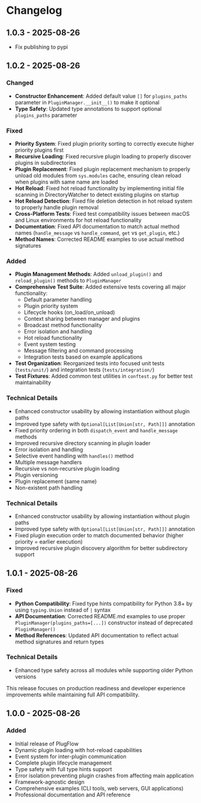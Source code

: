 # Changelog

## 1.0.3 - 2025-08-26
- Fix publishing to pypi

## 1.0.2 - 2025-08-26

### Changed
- **Constructor Enhancement**: Added default value `[]` for `plugins_paths` parameter in `PluginManager.__init__()` to make it optional
- **Type Safety**: Updated type annotations to support optional `plugins_paths` parameter

### Fixed
- **Priority System**: Fixed plugin priority sorting to correctly execute higher priority plugins first
- **Recursive Loading**: Fixed recursive plugin loading to properly discover plugins in subdirectories
- **Plugin Replacement**: Fixed plugin replacement mechanism to properly unload old modules from `sys.modules` cache, ensuring clean reload when plugins with same name are loaded
- **Hot Reload**: Fixed hot reload functionality by implementing initial file scanning in DirectoryWatcher to detect existing plugins on startup
- **Hot Reload Detection**: Fixed file deletion detection in hot reload system to properly handle plugin removal
- **Cross-Platform Tests**: Fixed test compatibility issues between macOS and Linux environments for hot reload functionality
- **Documentation**: Fixed API documentation to match actual method names (`handle_message` vs `handle_command`, `get` vs `get_plugin`, etc.)
- **Method Names**: Corrected README examples to use actual method signatures

### Added
- **Plugin Management Methods**: Added `unload_plugin()` and `reload_plugin()` methods to `PluginManager`
- **Comprehensive Test Suite**: Added extensive tests covering all major functionality:
  - Default parameter handling
  - Plugin priority system
  - Lifecycle hooks (on_load/on_unload)
  - Context sharing between manager and plugins
  - Broadcast method functionality
  - Error isolation and handling
  - Hot reload functionality
  - Event system testing
  - Message filtering and command processing
  - Integration tests based on example applications
- **Test Organization**: Reorganized tests into focused unit tests (`tests/unit/`) and integration tests (`tests/integration/`)
- **Test Fixtures**: Added common test utilities in `conftest.py` for better test maintainability

### Technical Details
- Enhanced constructor usability by allowing instantiation without plugin paths
- Improved type safety with `Optional[List[Union[str, Path]]]` annotation
- Fixed priority ordering in both `dispatch_event` and `handle_message` methods
- Improved recursive directory scanning in plugin loader
- Error isolation and handling
- Selective event handling with `handles()` method
- Multiple message handlers
- Recursive vs non-recursive plugin loading
- Plugin versioning
- Plugin replacement (same name)
- Non-existent path handling

### Technical Details
- Enhanced constructor usability by allowing instantiation without plugin paths
- Improved type safety with `Optional[List[Union[str, Path]]]` annotation
- Fixed plugin execution order to match documented behavior (higher priority = earlier execution)
- Improved recursive plugin discovery algorithm for better subdirectory support

## 1.0.1 - 2025-08-26

### Fixed
- **Python Compatibility**: Fixed type hints compatibility for Python 3.8+ by using `typing.Union` instead of `|` syntax
- **API Documentation**: Corrected README.md examples to use proper `PluginManager(plugins_paths=[...])` constructor instead of deprecated `PluginManager()` 
- **Method References**: Updated API documentation to reflect actual method signatures and return types

### Technical Details
- Enhanced type safety across all modules while supporting older Python versions

This release focuses on production readiness and developer experience improvements while maintaining full API compatibility.

## 1.0.0 - 2025-08-26

### Added
- Initial release of PlugFlow
- Dynamic plugin loading with hot-reload capabilities
- Event system for inter-plugin communication
- Complete plugin lifecycle management
- Type safety with full type hints support
- Error isolation preventing plugin crashes from affecting main application
- Framework-agnostic design
- Comprehensive examples (CLI tools, web servers, GUI applications)
- Professional documentation and API reference